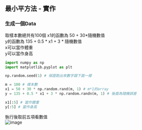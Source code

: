 ## 最小平方法 - 實作

### 生成一個Data

取樣本數總共有100個
x1的函數為 50 + 30*隨機數值            
y的函數為 135 + 0.5 * x1 + 3 * 隨機數值          
x可以當作體重                
y可以當作身高

```Python
import numpy as np
import matplotlib.pyplot as plt

np.random.seed(1) # 保證跑出來數字跟下面一樣

m = 100 # 樣本數
x1 = 50 + 30 * np.random.rand(m, 1) # m*1的array
y = 135 + 0.5 * x1 + 3 * np.random.randn(m, 1) # 後面為隨機誤差

x1[:5] # 當作體重
y[:5] # 當作身高
```
執行後取前五項看數值      
![image](https://user-images.githubusercontent.com/102600962/182984849-26df5987-4205-4e32-a44e-e4c999858876.png)




